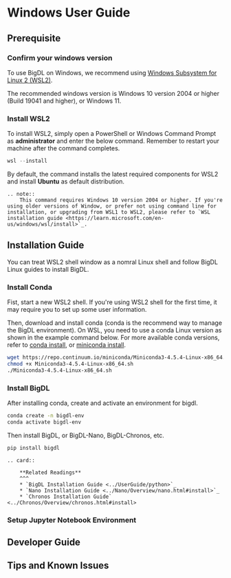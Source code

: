 # Windows User Guide
## Prerequisite


### Confirm your windows version

To use BigDL on Windows, we recommend using [Windows Subsystem for Linux 2 (WSL2)](https://learn.microsoft.com/en-us/windows/wsl/about#what-is-wsl-2).

The recommended windows version is Windows 10 version 2004 or higher (Build 19041 and higher), or Windows 11.



### Install WSL2

To install WSL2, simply open a PowerShell or Windows Command Prompt as **administrator** and enter the below command. Remember to restart your machine after the command completes.

```powershell
wsl --install
```

By default, the command installs the latest required components for WSL2 and install **Ubuntu** as default distribution.

```eval_rst
.. note::
    This command requires Windows 10 version 2004 or higher. If you're using older versions of Window, or prefer not using command line for installation, or upgrading from WSL1 to WSL2, please refer to `WSL installation guide <https://learn.microsoft.com/en-us/windows/wsl/install>`_.
```

## Installation Guide

You can treat WSL2 shell window as a nomral Linux shell and follow BigDL Linux guides to install BigDL.


### Install Conda

Fist, start a new WSL2 shell. If you're using WSL2 shell for the first time, it may require you to set up some user information.

Then, download and install conda (conda is the recommend way to manage the BigDL environment). On WSL, you need to use a conda Linux version as shown in the example command below. For more available conda versions, refer to [conda install](https://conda.io/projects/conda/en/latest/user-guide/install/index.html), or [miniconda install](https://docs.conda.io/en/main/miniconda.html).


```bash
wget https://repo.continuum.io/miniconda/Miniconda3-4.5.4-Linux-x86_64.sh
chmod +x Miniconda3-4.5.4-Linux-x86_64.sh
./Miniconda3-4.5.4-Linux-x86_64.sh
```

### Install BigDL

After installing conda, create and activate an environment for bigdl.

```bash
conda create -n bigdl-env
conda activate bigdl-env
```

Then install BigDL, or BigDL-Nano, BigDL-Chronos, etc.

```bash
pip install bigdl
```


```eval_rst
.. card::

    **Related Readings**
    ^^^
    * `BigDL Installation Guide <../UserGuide/python>`_
    * `Nano Installation Guide <../Nano/Overview/nano.html#install>`_
    * `Chronos Installation Guide` <../Chronos/Overview/chronos.html#install>
```

### Setup Jupyter Notebook Environment


## Developer Guide


## Tips and Known Issues
